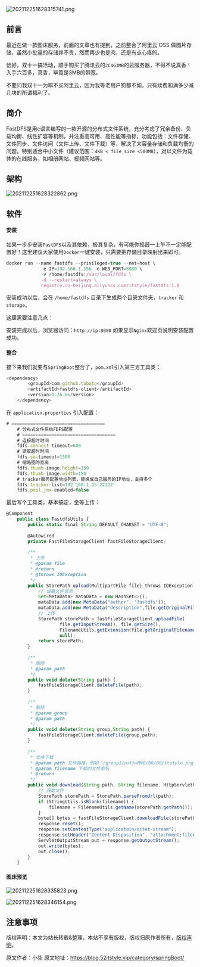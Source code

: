 


![202112251628315741.png](https://gitee.com/hezhiyuan007/java-study/raw/master/images/SpringBoot4/1649bddf-79e9-41f7-be3c-4253e7e0e8e9.png)

## 前言

最近在做一款图床服务，前面的文章也有提到，之前整合了阿里云 OSS 做图片存储，虽然小批量的存储并不贵，然而再少也是肉，还是有点心疼的。

恰好，双十一搞活动，顺手购买了腾讯云的`2C4G3MB`的云服务器，不得不说真香！入手六百多，真香，毕竟是3MB的带宽。

不要问我双十一为嘛不买阿里云，因为我等老用户狗都不如，只有续费和满多少减几块的所谓福利了。

## 简介

FastDFS是用c语言编写的一款开源的分布式文件系统，充分考虑了冗余备份、负载均衡、线性扩容等机制，并注重高可用、高性能等指标，功能包括：文件存储、文件同步、文件访问（文件上传、文件下载）等，解决了大容量存储和负载均衡的问题。特别适合中小文件（建议范围：`4KB < file_size <500MB`），对以文件为载体的在线服务，如相册网站、视频网站等。

## 架构

![202112251628322862.png](https://gitee.com/hezhiyuan007/java-study/raw/master/images/SpringBoot4/64cc44bc-05e6-4867-9643-c70e7492375b.png)

## 软件

#### 安装

如果一步步安装`FastDFS`以及其依赖，极其复杂，有可能你捣鼓一上午不一定能配置好！这里建议大家使用`Docker`一键安装，只需要把存储目录映射出来即可。

```js 
docker run --name fastdfs --privileged=true --net=host \
             -e IP=192.168.1.156 -e WEB_PORT=8080 \
             -v /home/fastdfs:/var/local/fdfs \
             -d --restart=always \
             registry.cn-beijing.aliyuncs.com/itstyle/fastdfs:1.0
```

安装成功以后，会在 `/home/fastdfs` 目录下生成两个目录文件夹，`tracker` 和 `storage`。

这里需要注意几点：

安装完成以后，浏览器访问：`http://ip:8080` 如果显示`Nginx`欢迎页说明安装配置成功。

#### 整合

接下来我们就要与`SpringBoot`整合了，`pom.xml`引入第三方工具类：

```js 
<dependency>
        <groupId>com.github.tobato</groupId>
        <artifactId>fastdfs-client</artifactId>
        <version>1.26.6</version>
    </dependency>
```

在 `application.properties` 引入配置：


```js 
# ===================================
    # 分布式文件系统FDFS配置
    # ===================================
    # 连接超时时间
    fdfs.connect-timeout=600
    # 读取超时时间
    fdfs.so-timeout=1500
    # 缩略图的宽高
    fdfs.thumb-image.height=150
    fdfs.thumb-image.width=150
    # tracker服务配置地址列表，替换成自己服务的IP地址，支持多个
    fdfs.tracker-list=192.168.1.15:22122
    fdfs.pool.jmx-enabled=false
```

最后写个工具类，基本搞定，坐等上传：


```js 
@Component
    public class FastdfsUtils {
        public static final String DEFAULT_CHARSET = "UTF-8";
    
        @Autowired
        private FastFileStorageClient fastFileStorageClient;
    
        /**
         * 上传
         * @param file
         * @return
         * @throws IOException
         */
        public StorePath upload(MultipartFile file) throws IOException {
            // 设置文件信息
            Set<MetaData> mataData = new HashSet<>();
            mataData.add(new MetaData("author", "fastdfs"));
            mataData.add(new MetaData("description",file.getOriginalFilename()));
            // 上传
            StorePath storePath = fastFileStorageClient.uploadFile(
                    file.getInputStream(), file.getSize(),
                    FilenameUtils.getExtension(file.getOriginalFilename()),
                    null);
            return storePath;
        }
    
        /**
         * 删除
         * @param path
         */
        public void delete(String path) {
            fastFileStorageClient.deleteFile(path);
        }
    
        /**
         * 删除
         * @param group
         * @param path
         */
        public void delete(String group,String path) {
            fastFileStorageClient.deleteFile(group,path);
        }
    
        /**
         * 文件下载
         * @param path 文件路径，例如：/group1/path=M00/00/00/itstyle.png
         * @param filename 下载的文件命名
         * @return
         */
        public void download(String path, String filename, HttpServletResponse response) throws IOException {
            // 获取文件
            StorePath storePath = StorePath.parseFromUrl(path);
            if (StringUtils.isBlank(filename)) {
                filename = FilenameUtils.getName(storePath.getPath());
            }
            byte[] bytes = fastFileStorageClient.downloadFile(storePath.getGroup(), storePath.getPath(), new DownloadByteArray());
            response.reset();
            response.setContentType("applicatoin/octet-stream");
            response.setHeader("Content-Disposition", "attachment;filename=" + URLEncoder.encode(filename, "UTF-8"));
            ServletOutputStream out = response.getOutputStream();
            out.write(bytes);
            out.close();
        }
    }
```

#### 图床预览

![202112251628335823.png](https://gitee.com/hezhiyuan007/java-study/raw/master/images/SpringBoot4/6057667d-35e9-458d-aa6d-5f13e4bb037c.png)

![202112251628346154.png](https://gitee.com/hezhiyuan007/java-study/raw/master/images/SpringBoot4/b3370d7d-87b3-4cad-a862-ad4915d1d8bd.png)

## 注意事项

版权声明：本文为站长转载&整理，本站不享有版权，版权归原作者所有，[版权声明](https://gitee.com/hezhiyuan007/java-notes/raw/master/disclaimer.md)。




原文作者：小柒 原文地址：https://blog.52itstyle.vip/category/springBoot/